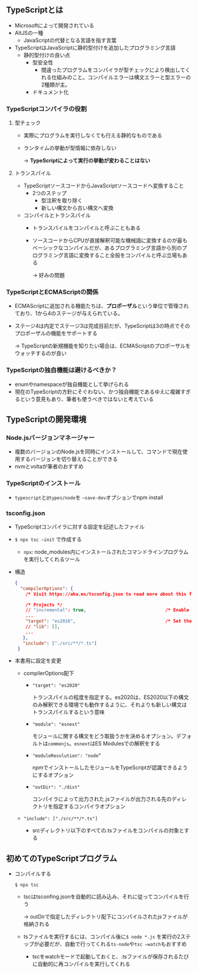 ## TypeScriptとは

- Microsoftによって開発されている
- AltJSの一種
    - JavaScriptの代替となる言語を指す言葉
- TypeScriptはJavaScriptに静的型付けを追加したプログラミング言語
    - 静的型付けの良い点
        - 型安全性
            - 間違ったプログラムをコンパイラが型チェックにより検出してくれる仕組みのこと。コンパイルエラーは構文エラーと型エラーの2種類が主。
        - ドキュメント化

### TypeScriptコンパイラの役割

1. 型チェック
    - 実際にプログラムを実行しなくても行える静的なものである
    - ランタイムの挙動が型情報に依存しない
        
        → **TypeScriptによって実行の挙動が変わることはない**
        
2. トランスパイル
    - TypeScriptソースコードからJavaScriptソースコードへ変換すること
        - 2つのステップ
            - 型注釈を取り除く
            - 新しい構文から古い構文へ変換
    - コンパイルとトランスパイル
        - トランスパイルをコンパイルと呼ぶこともある
        - ソースコードからCPUが直接解釈可能な機械語に変換するのが最もベーシックなコンパイルだが、あるプログラミング言語から別のプログラミング言語に変換すること全般をコンパイルと呼ぶ立場もある
            
            → 好みの問題
            

### TypeScriptとECMAScriptの関係

- ECMAScriptに追加される機能たちは、**プロポーザル**という単位で管理されており、1から4のステージが与えられている。
- ステージ4は内定でステージ3は完成目前だが、TypeScriptは3の時点でそのプロポーザルの機能をサポートする
    
    → TypeScriptの新規機能を知りたい場合は、ECMAScriptのプロポーザルをウォッチするのが良い
    

### TypeScriptの独自機能は避けるべきか？

- enumやnamespaceが独自機能として挙げられる
- 現在のTypeScriptの方針にそぐわない、かつ独自機能であるゆえに複雑すぎるという意見もあり、筆者も使うべきではないと考えている

## TypeScriptの開発環境

### Node.jsバージョンマネージャー

- 複数のバージョンのNode.jsを同時にインストールして、コマンドで現在使用するバージョンを切り替えることができる
- nvmとvoltaが筆者のおすすめ

### TypeScriptのインストール

- `typescript`と`@types/node`を `—save-dev`オプションでnpm install

### tsconfig.json

- TypeScriptコンパイラに対する設定を記述したファイル
- `$ npx tsc —init` で作成する
    - `npx`: node_modules内にインストールされたコマンドラインプログラムを実行してくれるツール
- 構造
    
    ```json
    {
      "compilerOptions": {
        /* Visit https://aka.ms/tsconfig.json to read more about this file */
    
        /* Projects */
        // "incremental": true,                              /* Enable incremental compilation */
        ...
        "target": "es2016",                                  /* Set the JavaScript language version for emitted JavaScript and include compatible library declarations. */
        // "lib": [],  
        ...
       },
       "include": ["./src/**/*.ts"]
     }
    ```
    
- 本書用に設定を変更
    - compilerOptions配下
        - `"target": "es2020"`
            
            トランスパイルの程度を指定する。es2020は、ES2020以下の構文のみ解釈できる環境でも動作するように、それよりも新しい構文はトランスパイルするという意味
            
        - `"module": "esnext"`
            
            モジュールに関する構文をどう取扱うかを決めるオプション。デフォルトは`commonjs`。`esnext`はES Modulesでの解釈をする
            
        - `"moduleResolution": "node”`
            
            npmでインストールしたモジュールをTypeScriptが認識できるようにするオプション
            
        - `"outDir": "./dist"`
            
            コンパイラによって出力された.jsファイルが出力される先のディレクトリを指定するコンパイラオプション
            
    - `"include": ["./src/**/*.ts"]`
        - srcディレクトリ以下のすべての.tsファイルをコンパイルの対象とする

## 初めてのTypeScriptプログラム

- コンパイルする
    
    `$ npx tsc`
    
    - tscはtsconfing.jsonを自動的に読み込み、それに従ってコンパイルを行う
        
        → outDirで指定したディレクトリ配下にコンパイルされたjsファイルが格納される
        
    - tsファイルを実行するには、コンパイル後に`$ node *.js` を実行の2ステップが必要だが、自動で行ってくれる`ts-node`や`tsc —watch`もおすすめ
        - tscをwatchモードで起動しておくと、.tsファイルが保存されるたびに自動的に再コンパイルを実行してくれる
